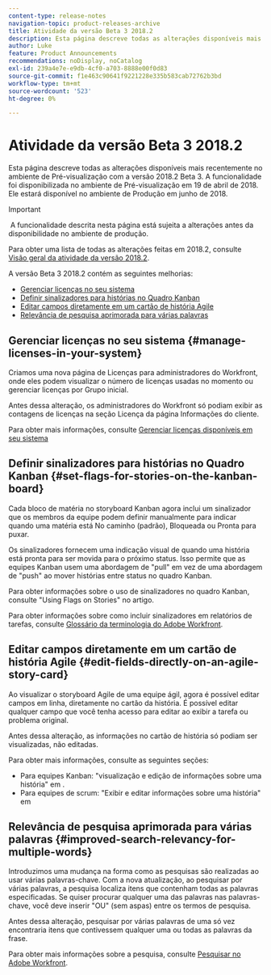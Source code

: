 ```yaml
---
content-type: release-notes
navigation-topic: product-releases-archive
title: Atividade da versão Beta 3 2018.2
description: Esta página descreve todas as alterações disponíveis mais recentemente no ambiente de Pré-visualização com a versão 2018.2 Beta 3. A funcionalidade foi disponibilizada no ambiente de Pré-visualização em 19 de abril de 2018. Ele estará disponível no ambiente de Produção em junho de 2018.
author: Luke
feature: Product Announcements
recommendations: noDisplay, noCatalog
exl-id: 239a4e7e-e9db-4cf0-a703-8888e00f0d83
source-git-commit: f1e463c90641f9221228e335b583cab72762b3bd
workflow-type: tm+mt
source-wordcount: '523'
ht-degree: 0%

---
```


# Atividade da versão Beta 3 2018.2

Esta página descreve todas as alterações disponíveis mais recentemente no ambiente de Pré-visualização com a versão 2018.2 Beta 3. A funcionalidade foi disponibilizada no ambiente de Pré-visualização em 19 de abril de 2018. Ele estará disponível no ambiente de Produção em junho de 2018.

>[!IMPORTANT]
>
> A funcionalidade descrita nesta página está sujeita a alterações antes da disponibilidade no ambiente de produção.

Para obter uma lista de todas as alterações feitas em 2018.2, consulte  [Visão geral da atividade da versão 2018.2](../../../../product-announcements/product-releases/quarterly-release-archive/2018.2-release-activity/2018-2-release-activity-overview.md).

A versão Beta 3 2018.2 contém as seguintes melhorias:

* [Gerenciar licenças no seu sistema](#manage-licenses-in-your-system)
* [Definir sinalizadores para histórias no Quadro Kanban](#set-flags-for-stories-on-the-kanban-board)
* [Editar campos diretamente em um cartão de história Agile](#edit-fields-directly-on-an-agile-story-card)
* [Relevância de pesquisa aprimorada para várias palavras](#improved-search-relevancy-for-multiple-words)

## Gerenciar licenças no seu sistema {#manage-licenses-in-your-system}

Criamos uma nova página de Licenças para administradores do Workfront, onde eles podem visualizar o número de licenças usadas no momento ou gerenciar licenças por Grupo inicial. 

Antes dessa alteração, os administradores do Workfront só podiam exibir as contagens de licenças na seção Licença da página Informações do cliente.

Para obter mais informações, consulte [Gerenciar licenças disponíveis em seu sistema](../../../../administration-and-setup/get-started-wf-administration/manage-available-licenses-in-your-system.md)

## Definir sinalizadores para histórias no Quadro Kanban {#set-flags-for-stories-on-the-kanban-board}

Cada bloco de matéria no storyboard Kanban agora inclui um sinalizador que os membros da equipe podem definir manualmente para indicar quando uma matéria está No caminho (padrão), Bloqueada ou Pronta para puxar.

Os sinalizadores fornecem uma indicação visual de quando uma história está pronta para ser movida para o próximo status. Isso permite que as equipes Kanban usem uma abordagem de &quot;pull&quot; em vez de uma abordagem de &quot;push&quot; ao mover histórias entre status no quadro Kanban.

Para obter informações sobre o uso de sinalizadores no quadro Kanban, consulte &quot;Using Flags on Stories&quot; no artigo.

Para obter informações sobre como incluir sinalizadores em relatórios de tarefas, consulte [Glossário da terminologia do Adobe Workfront](../../../../workfront-basics/navigate-workfront/workfront-navigation/workfront-terminology-glossary.md).  

## Editar campos diretamente em um cartão de história Agile {#edit-fields-directly-on-an-agile-story-card}

Ao visualizar o storyboard Agile de uma equipe ágil, agora é possível editar campos em linha, diretamente no cartão da história. É possível editar qualquer campo que você tenha acesso para editar ao exibir a tarefa ou problema original.

Antes dessa alteração, as informações no cartão de história só podiam ser visualizadas, não editadas.

Para obter mais informações, consulte as seguintes seções:

* Para equipes Kanban: &quot;visualização e edição de informações sobre uma história&quot; em . 
* Para equipes de scrum: &quot;Exibir e editar informações sobre uma história&quot; em

## Relevância de pesquisa aprimorada para várias palavras {#improved-search-relevancy-for-multiple-words}

Introduzimos uma mudança na forma como as pesquisas são realizadas ao usar várias palavras-chave. Com a nova atualização, ao pesquisar por várias palavras, a pesquisa localiza itens que contenham todas as palavras especificadas. Se quiser procurar qualquer uma das palavras nas palavras-chave, você deve inserir &quot;OU&quot; (sem aspas) entre os termos de pesquisa. 

Antes dessa alteração, pesquisar por várias palavras de uma só vez encontraria itens que contivessem qualquer uma ou todas as palavras da frase. 

Para obter mais informações sobre a pesquisa, consulte [Pesquisar no Adobe Workfront](../../../../workfront-basics/navigate-workfront/search/search-workfront.md).

